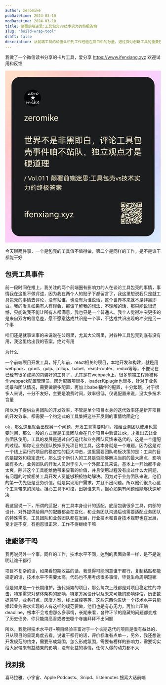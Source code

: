 ```yaml
---
author: zeromike
pubDatetime: 2024-03-10
modDatetime: 2024-03-10
title: 颠覆前端迷思:工具包壳vs技术实力的终极答案
slug: "build-wrap-tool"
draft: false
description: 从前端工具的价值认识到工作经验在项目中的分量。通过探讨创新工具的重要性以及同一职责在不同技术水平下的表现差异，展开技术功底对长远前端项目的影响深度讨论，同时点燃思考，推动行业前行
---
```


我做了一个微信读书分享的卡片工具，爱分享 https://www.ifenxiang.xyz 欢迎试用和反馈

![Vol.011](../../assets/v011.jpg)

今天聊两件事，一个是包壳的工具值不值得做，第二个是同样的工作，是不是谁干都能干好

## 包壳工具事件

前一段时间在推上，我关注的两个前端圈有影响力的人在谈论工具包壳的事情，事情我在这里不做评述，因为我在两个人的贴子下都留言了，我这里想说我只是就工具包壳的事情去评论，没有站谁，也没有为谁说话，这个世界本来就不是非黑即白。我的发言如果有人有误会，那请了解我的想法，不理解的话，那只能说很遗憾，只能说我不能让所有人都满意，我也只是一个普通人。我个人觉得冲突更多的是来自双方的信息差，愿不愿意达成共识是一个事，不达成共识出现的冲突是另一个事

咱们还是就事论事的来说说在公司里，尤其大公司里，对各种工具包壳到底有没有用，我这里给出我的答案，绝对有用

为什么

一个前端项目开发工具，好几年前，react相关的项目，本地开发和构建，就是用webpack、grunt、gulp、rollup、babel、react-router、redux等等，不像现在已经有很多成熟的包装好的工具了，尤其是在webpack上，很多前端工程师被称作webpack配置管理员，因为配置项很多，loader和plugin也很多，针对于业务场景和团队情况，需要做很多配置，再加上babel插件的配置，十分繁琐，对于很多人来说，十分不友好，主要是浪费时间，效率很低，仅说配置来说，没太多技术含量

所以为了提供业务团队的开发效率，不管是单个项目本身的迭代效率还是新开项目的开发效率，都需要一个约定式的工具集把这些开发侧的事情给固定化

ok，那么这里就会出现另一个问题，开发工具需要时间，推给业务团队使用也需要时间，那么一般的方式就是工具团队会在几个项目中验证过ok，才推出去让业务团队使用。工具的发展是通过自行迭代和业务团队反馈来迭代的，这是一个适配的过程。那你让业务团队换掉原先项目的工具，这本身就是一个难题，因为这是对一个线上运行的项目的稳定性的巨大冲击，这里需要团队老板决策的是：工具的目的是提效和稳定迭代，那么这个新引入的工具是否能够解决当前的最大痛点，影响面有多大。业务团队的开发人员对于引入一个外部工具来说，基本上一开始都不会太爽，除非这个工具能给他带来显著的价值，并且使用过程没有出过什么大问题，有问题的时候相关工具开发人员能够积极协助解决。因为对于业务团队来说，他们的第一优先级是业务价值，就是实现用户需求，并且不出问题。所以他们很关心这个工具带来的风险。担心工具不可控，出锅谁来背，担心如果有问题谁能够快速解决

我这里说一下，所谓的适配，有工具本身设计的适配，底层包装很多工具，内部的设计，对外提供给用户的配置都会在变化，和业务团队沟通后也需要适配业务团队的特殊需求，工具团队和业务团队都在发展，行业技术和自身技术视野也在发展，变才是不变，有抱怨很正常，工作不得继续干嘛

## 谁能够干吗

我再说另外一个事，同样的工作，技术水平不同，达到的表面效果一样，是不是说明让谁干都行

项目不复杂的话，如果看短期收益的话，我觉得可能同意谁干都行，复制粘贴都能搞定的话，技术水平不需要太高，代码也不用考虑很多事情，毕竟生命周期短嘛

但是如果是一个长期维护，迭代频繁的项目，那么每次上线都是对项目稳定性的冲击，特定需求对整体架构的影响，特定方案设计以及未来可能的影响评估，历史数据兼容，业务打点，灰度方案，线上监控等等，这些东西你告诉一个技术水平只能撑起业务需求实现的人有这样的规范要做，他们也是有心无力，再加上压缩deadline，根本不会考虑那么多事情，长期来看，各种环节的隐藏的问题都变成了历史债务，你只能烧高香或者去哪个寺庙拜拜不出问题

所以，我觉得技术水平好+项目经验丰富对于一个长期迭代的项目是很有益处的，只从项目的呈现角度去看，说谁干都行的话，评价标准有点单一，另外，我还想说开发规范的约束，需要形成氛围，怎么形成氛围，需要有榜样的影响力，需要切实给大家带来有益结果的影响，没有获益的事情，任何人做的动力都不大

## 找到我

喜马拉雅、小宇宙、Apple Podcasts、Snipd、listennotes 搜索大话前端
